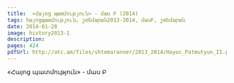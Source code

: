 ```yaml
---
title:  «Հայոց պատմություն» - մաս Բ (2014) 
tags: հայոցպատմություն, շտեմարան2013-2014, մասԲ, շտեմարան
date: 2014-01-28
image: history2013-1
description: 
pages: 424
pdfUrl: http://atc.am/files/shtemaranner/2013_2014/Hayoc_Patmutyun_II.pdf
---
```



«Հայոց պատմություն» - մաս Բ